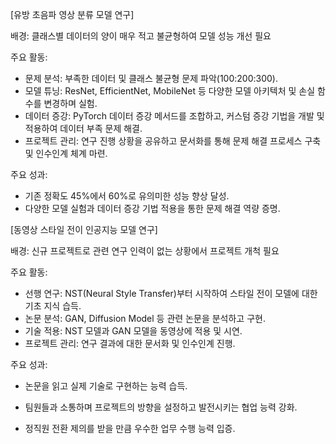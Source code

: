 \[유방 초음파 영상 분류 모델 연구]

배경: 클래스별 데이터의 양이 매우 적고 불균형하여 모델 성능 개선 필요

주요 활동:
 - 문제 분석: 부족한 데이터 및 클래스 불균형 문제 파악(100:200:300).
 - 모델 튜닝: ResNet, EfficientNet, MobileNet 등 다양한 모델 아키텍처 및 손실 함수를 변경하며 실험.
 - 데이터 증강: PyTorch 데이터 증강 메서드를 조합하고, 커스텀 증강 기법을 개발 및 적용하여 데이터 부족 문제 해결.
 - 프로젝트 관리: 연구 진행 상황을 공유하고 문서화를 통해 문제 해결 프로세스 구축 및 인수인계 체계 마련.

주요 성과:
 - 기존 정확도 45%에서 60%로 유의미한 성능 향상 달성.
 - 다양한 모델 실험과 데이터 증강 기법 적용을 통한 문제 해결 역량 증명.

\[동영상 스타일 전이 인공지능 모델 연구]

 배경: 신규 프로젝트로 관련 연구 인력이 없는 상황에서 프로젝트 개척 필요

주요 활동:
- 선행 연구: NST(Neural Style Transfer)부터 시작하여 스타일 전이 모델에 대한 기초 지식 습득.
- 논문 분석: GAN, Diffusion Model 등 관련 논문을 분석하고 구현.
- 기술 적용: NST 모델과 GAN 모델을 동영상에 적용 및 시연.
- 프로젝트 관리: 연구 결과에 대한 문서화 및 인수인계 진행.

주요 성과:
- 논문을 읽고 실제 기술로 구현하는 능력 습득.

- 팀원들과 소통하며 프로젝트의 방향을 설정하고 발전시키는 협업 능력 강화.

- 정직원 전환 제의를 받을 만큼 우수한 업무 수행 능력 입증.